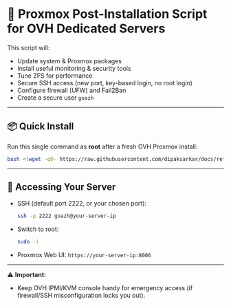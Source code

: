 # 🚀 Proxmox Post-Installation Script for OVH Dedicated Servers

This script will:

* Update system & Proxmox packages
* Install useful monitoring & security tools
* Tune ZFS for performance
* Secure SSH access (new port, key-based login, no root login)
* Configure firewall (UFW) and Fail2Ban
* Create a secure user `goazh`

---

## 📦 Quick Install

Run this single command as **root** after a fresh OVH Proxmox install:

```bash
bash <(wget -qO- https://raw.githubusercontent.com/dipaksarkar/docs/refs/heads/master/proxmox/post_installation.sh)
```

---

## 🔑 Accessing Your Server

* SSH (default port 2222, or your chosen port):

  ```bash
  ssh -p 2222 goazh@your-server-ip
  ```
* Switch to root:

  ```bash
  sudo -i
  ```
* Proxmox Web UI:
  `https://your-server-ip:8006`

---

⚠️ **Important:**

* Keep OVH IPMI/KVM console handy for emergency access (if firewall/SSH misconfiguration locks you out).